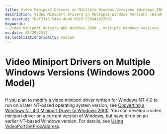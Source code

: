 ```yaml
---
title: Video Miniport Drivers on Multiple Windows Versions (Windows 2000 Model)
description: Video Miniport Drivers on Multiple Windows Versions (Windows 2000 Model)
ms.assetid: fbaf3345-544e-4ba0-98c9-720941422bd2
keywords:
- video miniport drivers WDK Windows 2000 , multiple Windows versions
ms.date: 04/20/2017
ms.localizationpriority: medium
---
```


# Video Miniport Drivers on Multiple Windows Versions (Windows 2000 Model)


## <span id="ddk_video_miniport_drivers_on_multiple_windows_versions_windows_2000_m"></span><span id="DDK_VIDEO_MINIPORT_DRIVERS_ON_MULTIPLE_WINDOWS_VERSIONS_WINDOWS_2000_M"></span>


If you plan to modify a video miniport driver written for Windows NT 4.0 to run on a later NT-based operating system version, see [Converting a Windows NT 4.0 Miniport Driver to Windows 2000](converting-a-windows-nt-4-0-miniport-driver-to-windows-2000.md). You can develop a video miniport driver on a current version of Windows, but have it run on an earlier NT-based Windows version. For details, see [Using VideoPortGetProcAddress](using-videoportgetprocaddress.md).

 

 





